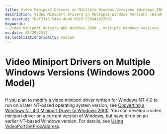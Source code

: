 ```yaml
---
title: Video Miniport Drivers on Multiple Windows Versions (Windows 2000 Model)
description: Video Miniport Drivers on Multiple Windows Versions (Windows 2000 Model)
ms.assetid: fbaf3345-544e-4ba0-98c9-720941422bd2
keywords:
- video miniport drivers WDK Windows 2000 , multiple Windows versions
ms.date: 04/20/2017
ms.localizationpriority: medium
---
```


# Video Miniport Drivers on Multiple Windows Versions (Windows 2000 Model)


## <span id="ddk_video_miniport_drivers_on_multiple_windows_versions_windows_2000_m"></span><span id="DDK_VIDEO_MINIPORT_DRIVERS_ON_MULTIPLE_WINDOWS_VERSIONS_WINDOWS_2000_M"></span>


If you plan to modify a video miniport driver written for Windows NT 4.0 to run on a later NT-based operating system version, see [Converting a Windows NT 4.0 Miniport Driver to Windows 2000](converting-a-windows-nt-4-0-miniport-driver-to-windows-2000.md). You can develop a video miniport driver on a current version of Windows, but have it run on an earlier NT-based Windows version. For details, see [Using VideoPortGetProcAddress](using-videoportgetprocaddress.md).

 

 





